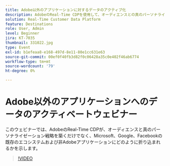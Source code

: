 ```yaml
---
title: Adobe以外のアプリケーションに対するデータのアクティブ化
description: AdobeのReal-Time CDPを使用して、オーディエンスとの真のパーソナライゼーション戦略を構築できるだけでなく、既存のエコシステムやMicrosoft、Google、Facebookなどの非Adobeアプリケーションにどのように折り込まれるかを説明します。
solution: Real-Time Customer Data Platform
feature: Destinations
role: User, Admin
level: Beginner
jira: KT-7035
thumbnail: 331022.jpg
type: Event
exl-id: b1efeaa8-e168-497d-8e11-80e1cc631e63
source-git-commit: 00ef0f40fb3d82f0c06428a35c0e402f46ab6774
workflow-type: tm+mt
source-wordcount: '79'
ht-degree: 0%

---
```


# Adobe以外のアプリケーションへのデータのアクティベートウェビナー

このウェビナーでは、AdobeのReal-Time CDPが、オーディエンスと真のパーソナライゼーション戦略を築くだけでなく、Microsoft、Google、Facebookの既存のエコシステムおよび非Adobeアプリケーションにどのように折り込まれるかを示します。

>[!VIDEO](https://video.tv.adobe.com/v/331022/?learn=on)



